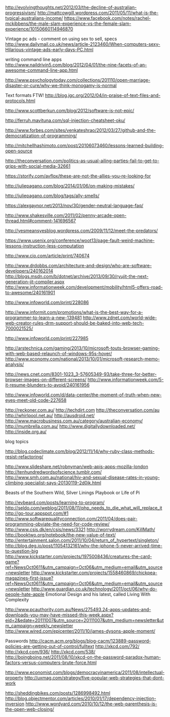 http://evolvingthoughts.net/2012/03/the-decline-of-australian-progressivism/
http://mattcowgill.wordpress.com/2011/05/11/what-is-the-typical-australians-income/
https://www.facebook.com/notes/rachel-mckibbens/the-male-slam-experience-vs-the-female-slam-experience/10150660114946870

Vintage pc ads - comment on using sex to sell, specs
http://www.dailymail.co.uk/news/article-2123460/When-computers-sexy-Hilarious-vintage-ads-early-days-PC.html

writing command line apps
http://www.naildrivin5.com/blog/2012/04/01/the-nine-facets-of-an-awesome-command-line-app.html

http://www.psychologytoday.com/collections/201110/open-marriage-disaster-or-cure/why-we-think-monogamy-is-normal

Text formats FTW!
http://blog.jgc.org/2012/04/in-praise-of-text-files-and-protocols.html

http://www.scottberkun.com/blog/2012/software-is-not-epic/

http://ferruh.mavituna.com/sql-injection-cheatsheet-oku/

http://www.forbes.com/sites/venkateshrao/2012/03/27/github-and-the-democratization-of-programming/

http://mitchellhashimoto.com/post/20106073460/lessons-learned-building-open-source

http://theconversation.com/politics-as-usual-ailing-parties-fail-to-get-to-grips-with-social-media-32661

https://storify.com/avflox/these-are-not-the-allies-you-re-looking-for

http://juliepagano.com/blog/2014/01/06/on-making-mistakes/

http://juliepagano.com/blog/tags/ally-smells/

https://alexgaynor.net/2013/nov/30/gender-neutral-language-faq/

http://www.shakesville.com/2011/02/penny-arcade-open-thread.html#comment-141696567

http://yesmeansyesblog.wordpress.com/2009/11/12/meet-the-predators/

https://www.usenix.org/conference/woot13/page-fault-weird-machine-lessons-instruction-less-computation

http://www.cio.com/article/print/740674

http://www.drdobbs.com/architecture-and-design/who-are-software-developers/240162014
http://blogs.msdn.com/b/dotnet/archive/2013/09/30/ryujit-the-next-generation-jit-compiler.aspx
http://www.informationweek.com/development/mobility/html5-offers-road-to-awesome/240161901

http://www.infoworld.com/print/228086

http://www.informit.com/promotions/what-is-the-best-way-for-a-programmer-to-learn-a-new-139481
http://www.zdnet.com/world-wide-web-creator-rules-drm-support-should-be-baked-into-web-tech-7000021525/


http://www.infoworld.com/print/227985

http://arstechnica.com/gaming/2013/10/microsoft-touts-browser-gaming-with-web-based-relaunch-of-windows-95s-hover/
http://www.xconomy.com/national/2013/10/01/microsoft-research-memo-analysis/

http://news.cnet.com/8301-1023_3-57605349-93/take-three-for-better-browser-images-on-different-screens/
http://www.informationweek.com/5-it-resume-blunders-to-avoid/240161956

http://www.infoworld.com/d/data-center/the-moment-of-truth-when-new-eyes-meet-old-code-227658

http://reckoner.com.au/
http://techdirt.com
http://theconversation.com/au
http://whirlpool.net.au/
http://ausdroid.net/
http://www.macrobusiness.com.au/category/australian-economy/
http://mumbrella.com.au/
http://www.digitallydownloaded.net/
http://inside.org.au/


blog topics

http://blog.codeclimate.com/blog/2012/11/14/why-ruby-class-methods-resist-refactoring/

http://www.slideshare.net/robnyman/web-apis-apps-mozilla-london
http://tenhundredwordsofscience.tumblr.com/
http://www.smh.com.au/national/hiv-and-sexual-disease-rates-in-young-climbing-specialist-says-20130119-2d0ik.html

Beasts of the Southern Wild, Silver Linings Playbook or Life of Pi

http://evbeard.com/posts/learning-to-program/
http://seldo.com/weblog/2011/08/11/php_needs_to_die_what_will_replace_it
http://go-tour.appspot.com/#1
http://www.softwarequalityconnection.com/2011/04/does-pair-programming-obviate-the-need-for-code-review/
http://www.csis.dk/en/csis/news/3321
http://worrydream.com/KillMath/
http://booktwo.org/notebook/the-new-value-of-text/
http://entertainment.salon.com/2011/10/04/return_of_hypertext/singleton/
http://blog.deg.io/post/11054132161/why-the-iphone-5-never-arrived-time-to-question-big
http://www.kickstarter.com/projects/1975008436/creatures-the-card-game?ref=NewsOct0611&utm_campaign=Oct06&utm_medium=email&utm_source=newsletter
http://www.kickstarter.com/projects/1558460869/chickpea-magazines-first-issue?ref=NewsOct0611&utm_campaign=Oct06&utm_medium=email&utm_source=newsletter
http://www.guardian.co.uk/technology/2011/oct/06/why-do-people-hate-apple
Emotional Design and his latest, called Living With Complexity

http://www.pcauthority.com.au/News/275493,24-apps-updates-and-downloads-you-may-have-missed-this-week.aspx?eid=2&edate=20111007&utm_source=20111007&utm_medium=newsletter&utm_campaign=weekly_newsletter
http://www.wired.com/epicenter/2011/10/james-dysons-apple-moment/

Passwords
http://cacm.acm.org/blogs/blog-cacm/123889-password-policies-are-getting-out-of-control/fulltext
http://xkcd.com/792/
http://xkcd.com/936/
http://xkcd.com/538/
http://boingboing.net/2011/08/10/xkcd-on-the-password-paradox-human-factors-versus-computers-brute-force.html

http://www.economist.com/blogs/democracyinamerica/2011/08/intellectual-property
http://uxmag.com/strategy/five-popular-web-strategies-that-dont-work

http://sheddingbikes.com/posts/1286998492.html
http://blog.objectmentor.com/articles/2010/01/17/dependency-injection-inversion
http://www.wordyard.com/2010/10/12/the-web-parenthesis-is-the-open-web-closing/

